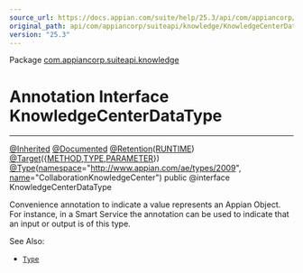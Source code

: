 ```yaml
---
source_url: https://docs.appian.com/suite/help/25.3/api/com/appiancorp/suiteapi/knowledge/KnowledgeCenterDataType.html
original_path: api/com/appiancorp/suiteapi/knowledge/KnowledgeCenterDataType.html
version: "25.3"
---
```


Package [com.appiancorp.suiteapi.knowledge](package-summary.html)

# Annotation Interface KnowledgeCenterDataType

* * *

[@Inherited](https://docs.oracle.com/en/java/javase/17/docs/api/java.base/java/lang/annotation/Inherited.html "class or interface in java.lang.annotation") [@Documented](https://docs.oracle.com/en/java/javase/17/docs/api/java.base/java/lang/annotation/Documented.html "class or interface in java.lang.annotation") [@Retention](https://docs.oracle.com/en/java/javase/17/docs/api/java.base/java/lang/annotation/Retention.html "class or interface in java.lang.annotation")([RUNTIME](https://docs.oracle.com/en/java/javase/17/docs/api/java.base/java/lang/annotation/RetentionPolicy.html#RUNTIME "class or interface in java.lang.annotation")) [@Target](https://docs.oracle.com/en/java/javase/17/docs/api/java.base/java/lang/annotation/Target.html "class or interface in java.lang.annotation")({[METHOD](https://docs.oracle.com/en/java/javase/17/docs/api/java.base/java/lang/annotation/ElementType.html#METHOD "class or interface in java.lang.annotation"),[TYPE](https://docs.oracle.com/en/java/javase/17/docs/api/java.base/java/lang/annotation/ElementType.html#TYPE "class or interface in java.lang.annotation"),[PARAMETER](https://docs.oracle.com/en/java/javase/17/docs/api/java.base/java/lang/annotation/ElementType.html#PARAMETER "class or interface in java.lang.annotation")}) [@Type](../type/Type.html "annotation interface in com.appiancorp.suiteapi.type")([namespace](../type/Type.html#namespace\(\))\="http://www.appian.com/ae/types/2009", [name](../type/Type.html#name\(\))\="CollaborationKnowledgeCenter") public @interface KnowledgeCenterDataType

Convenience annotation to indicate a value represents an Appian Object. For instance, in a Smart Service the annotation can be used to indicate that an input or output is of this type.

See Also:

-   [`Type`](../type/Type.html "annotation interface in com.appiancorp.suiteapi.type")